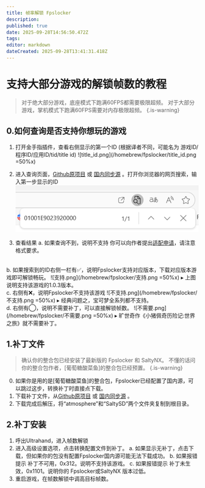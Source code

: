 ```yaml
---
title: 帧率解锁 Fpslocker
description: 
published: true
date: 2025-09-28T14:56:50.472Z
tags: 
editor: markdown
dateCreated: 2025-09-28T13:41:31.418Z
---
```


# 支持大部分游戏的解锁帧数的教程

> 对于绝大部分游戏，底座模式下跑满60FPS都需要极限超频。
> 对于大部分游戏，掌机模式下跑满60FPS需要对内存极限超频。
> {.is-warning}

## 0.如何查询是否支持你想玩的游戏

1) 打开金手指插件，查看右侧显示的第一个ID (根据译者不同，可能名为 游戏ID/程序ID/应用ID/tid/title id)
![title_id.png](/homebrew/fpslocker/title_id.png =50%x)

2) 进入查询页面，[Github原项目](https://github.com/masagrator/FPSLocker-Warehouse) 或 [国内同步源](https://dl.awa.cool/scy/FPSLocker-Warehouse/) 。打开你浏览器的网页搜索，输入第一步显示的ID
![search.png](/homebrew/fpslocker/search.png)

3) 查看结果
	a. 如果查询不到，说明不支持
	你可以向作者提出[适配申请](https://github.com/masagrator/FPSLocker-Warehouse/issues/895)，请注意格式要求。
  <br>
	b. 如果搜索到的ID右侧一栏有✅，说明Fpslocker支持对应版本，下载对应版本游戏即可解锁畅玩。
	![支持.png](/homebrew/fpslocker/支持.png =50%x)
	▸ 上图说明支持该游戏的1.0.3版本。
  <br>
	c. 右侧有❌，说明Fpslocker不支持该游戏
	![不支持.png](/homebrew/fpslocker/不支持.png =50%x)
  ▸ 经典问题之，宝可梦全系列都不支持。
  <br>
	d. 右侧有◯，说明不需要补丁，可以直接解锁帧数。
  ![不需要.png](/homebrew/fpslocker/不需要.png =50%x)
  ▸ 旷世奇作《小猪佩奇历险记:世界之旅》就不需要补丁。
  
## 1.补丁文件
> 确认你的整合包已经安装了最新版的 Fpslocker 和 SaltyNX。
> 不懂的话问你的整合包作者，[葡萄糖酸菜鱼]的整合包已经预置。
{.is-warning}

0) 如果你是用的是[葡萄糖酸菜鱼]的整合包，Fpslocker已经配置了国内源，可以跳过这步，转换补丁时直接点下载。
1) 下载补丁文件，从[Github原项目](https://github.com/masagrator/FPSLocker-Warehouse/archive/refs/heads/v4.zip) 或 [国内同步源](https://dl.awa.cool/scy/FPSLocker-Warehouse/fpslocker.zip) 。
2) 下载完成后解压，将“atmosphere”和“SaltySD”两个文件夹复制到根目录。

## 2.补丁安装

1) 呼出Ultrahand，进入帧数解锁
2) 进入高级设置选项，点击转换配置文件到补丁。
	a. 如果显示无补丁，点击下载，但如果你的包没有配置Fpslocker国内源可能无法下载成功。
  b. 如果报错提示 补丁不可用，0x312。说明不支持该游戏。
  c. 如果报错提示 补丁未生效，0x1101。说明你的 Fpslocker或SaltyNX 版本过低。
3) 重启游戏，在帧数解锁中调高目标帧数。
